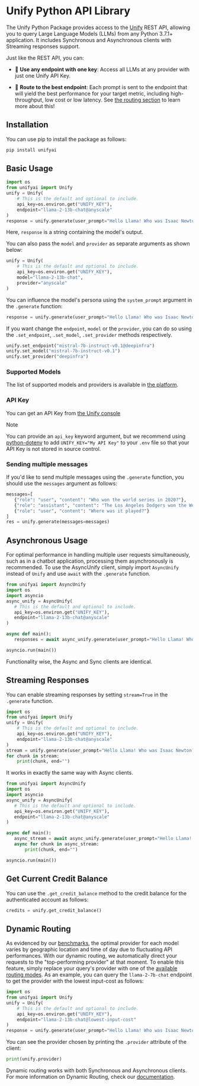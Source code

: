 # Unify Python API Library
The Unify Python Package provides access to the [Unify](https://unify.ai) REST API, allowing you to query Large Language Models (LLMs)
from any Python 3.7.1+ application.
It includes Synchronous and Asynchronous clients with Streaming responses support.

Just like the REST API, you can:

- 🔑 **Use any endpoint with one key**: Access all LLMs at any provider with just one Unify API Key.


- 🚀 **Route to the best endpoint**: Each prompt is sent to the endpoint that will yield the best
  performance for your target metric, including high-throughput, low cost or low latency. See
  [the routing section](#dynamic-routing) to learn more about this!

## Installation
You can use pip to install the package as follows:
```bash
pip install unifyai
```

## Basic Usage
```python
import os
from unifyai import Unify
unify = Unify(
    # This is the default and optional to include.
    api_key=os.environ.get("UNIFY_KEY"),
    endpoint="llama-2-13b-chat@anyscale"
)
response = unify.generate(user_prompt="Hello Llama! Who was Isaac Newton?")
```

Here, `response` is a string containing the model's output.

You can also pass the `model` and `provider` as separate arguments as shown below:
```python
unify = Unify(
    # This is the default and optional to include.
    api_key=os.environ.get("UNIFY_KEY"),
    model="llama-2-13b-chat",
    provider="anyscale"
)
```

You can influence the model's persona using the `system_prompt` argument in the `.generate` function:

```python
response = unify.generate(user_prompt="Hello Llama! Who was Isaac Newton?", system_prompt="You should always talk in rhymes")
```

If you want change the `endpoint`, `model` or the `provider`, you can do so using the `.set_endpoint`, `.set_model`, `.set_provider` methods respectively.

```python
unify.set_endpoint("mistral-7b-instruct-v0.1@deepinfra")
unify.set_model("mistral-7b-instruct-v0.1")
unify.set_provider("deepinfra")
```

### Supported Models
The list of supported models and providers is available in [the platform](https://unify.ai/hub).

### API Key
You can get an API Key from [the Unify console](https://console.unify.ai/)

> [!NOTE]
> You can provide an `api_key` keyword argument, but
> we recommend using [python-dotenv](https://pypi.org/project/python-dotenv/)
> to add `UNIFY_KEY="My API Key"` to your `.env` file
> so that your API Key is not stored in source control.

### Sending multiple messages

If you'd like to send multiple messages using the `.generate` function, you should use the `messages` argument as follows:

 ```python
 messages=[
    {"role": "user", "content": "Who won the world series in 2020?"},
    {"role": "assistant", "content": "The Los Angeles Dodgers won the World Series in 2020."},
    {"role": "user", "content": "Where was it played?"}
]
res = unify.generate(messages=messages)
 ```


## Asynchronous Usage
For optimal performance in handling multiple user requests simultaneously, such as in a chatbot application, processing them asynchronously is recommended.
To use the AsyncUnify client, simply import `AsyncUnify` instead
 of `Unify` and use `await` with the `.generate` function.

 ```python
from unifyai import AsyncUnify
import os
import asyncio
async_unify = AsyncUnify(
    # This is the default and optional to include.
    api_key=os.environ.get("UNIFY_KEY"),
    endpoint="llama-2-13b-chat@anyscale"
)

async def main():
    responses = await async_unify.generate(user_prompt="Hello Llama! Who was Isaac Newton?")

asyncio.run(main())
```

Functionality wise, the Async and Sync clients are identical.

## Streaming Responses
You can enable streaming responses by setting `stream=True` in the `.generate` function.

```python
import os
from unifyai import Unify
unify = Unify(
    # This is the default and optional to include.
    api_key=os.environ.get("UNIFY_KEY"),
    endpoint="llama-2-13b-chat@anyscale"
)
stream = unify.generate(user_prompt="Hello Llama! Who was Isaac Newton?", stream=True)
for chunk in stream:
    print(chunk, end="")
```

It works in exactly the same way with Async clients.

 ```python
from unifyai import AsyncUnify
import os
import asyncio
async_unify = AsyncUnify(
    # This is the default and optional to include.
    api_key=os.environ.get("UNIFY_KEY"),
    endpoint="llama-2-13b-chat@anyscale"
)

async def main():
    async_stream = await async_unify.generate(user_prompt="Hello Llama! Who was Isaac Newton?", stream=True)
    async for chunk in async_stream:
        print(chunk, end="")

asyncio.run(main())
```

## Get Current Credit Balance
You can use the `.get_credit_balance` method to the credit balance for the authenticated account as follows:
```python
credits = unify.get_credit_balance()
```

## Dynamic Routing
As evidenced by our [benchmarks](https://unify.ai/hub), the optimal provider for each model varies by geographic location and time of day due to fluctuating API performances. With our dynamic routing, we automatically direct your requests to the "top-performing provider" at that moment. To enable this feature, simply replace your query's provider with one of the [available routing modes](https://unify.ai/docs/hub/concepts/runtime_routing.html#available-modes). As an example, you can query the `llama-2-7b-chat` endpoint to get the provider with the lowest input-cost as follows:

```python
import os
from unifyai import Unify
unify = Unify(
    # This is the default and optional to include.
    api_key=os.environ.get("UNIFY_KEY"),
    endpoint="llama-2-13b-chat@lowest-input-cost"
)
response = unify.generate(user_prompt="Hello Llama! Who was Isaac Newton?")
```
You can see the provider chosen by printing the `.provider` attribute of the client:

```python
print(unify.provider)
```

Dynamic routing works with both Synchronous and Asynchronous clients. For more information on Dynamic Routing, check our [documentation](https://unify.ai/docs/hub/concepts/runtime_routing.html#dynamic-routing).
